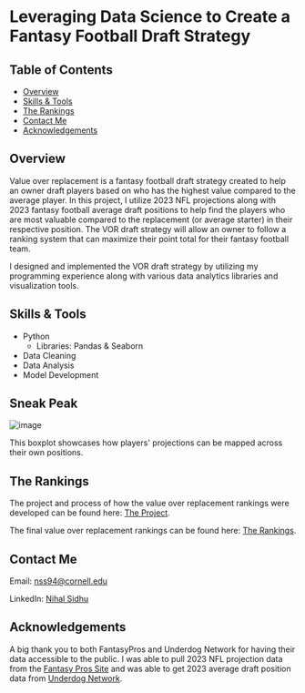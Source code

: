 # Leveraging Data Science to Create a Fantasy Football Draft Strategy
## Table of Contents

- [Overview](#overview)
- [Skills & Tools](#skills-&-tools)
- [The Rankings](#the-rankings)
- [Contact Me](#contact-me)
- [Acknowledgements](#Acknowledgements)

## Overview
Value over replacement is a fantasy football draft strategy created to help an owner draft players based on who has the highest value compared to the average player. In this project, I utilize 2023 NFL projections along with 2023 fantasy football average draft positions to help find the players who are most valuable compared to the replacement (or average starter) in their respective position. The VOR draft strategy will allow an owner to follow a ranking system that can maximize their point total for their fantasy football team.

I designed and implemented the VOR draft strategy by utilizing my programming experience along with various data analytics libraries and visualization tools.

## Skills & Tools
- Python
    - Libraries: Pandas & Seaborn
- Data Cleaning
- Data Analysis
- Model Development

## Sneak Peak
![image](https://github.com/NihalSidhu/Value-Over-Replacement-FF-Strategy/assets/111151666/6c79e068-c4be-4529-bd98-34ad0587f6b4)

This boxplot showcases how players' projections can be mapped across their own positions.

## The Rankings
The project and process of how the value over replacement rankings were developed can be found here: [The Project](https://github.com/NihalSidhu/Value-Over-Replacement-FF-Strategy/blob/main/UsingDataInFantasyFootball.ipynb).

The final value over replacement rankings can be found here: [The Rankings](https://github.com/NihalSidhu/Value-Over-Replacement-FF-Strategy/blob/main/ValueOverReplacementRankings.csv).

## Contact Me
Email: [nss94@cornell.edu](mailto:nss94@cornell.edu)

LinkedIn: [Nihal Sidhu](https://www.linkedin.com/in/nihal-sidhu/)

## Acknowledgements
A big thank you to both FantasyPros and Underdog Network for having their data accessible to the public.
I was able to pull 2023 NFL projection data from the [Fantasy Pros Site](https://www.fantasypros.com/) and was able to get 2023 average draft position data from [Underdog Network](https://underdognetwork.com/football).

